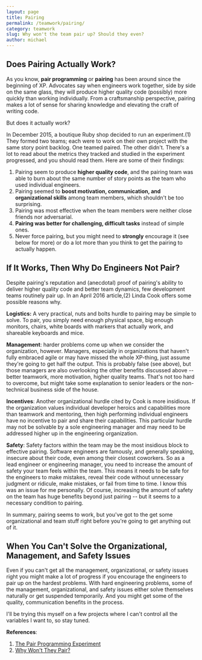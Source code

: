 ```yaml
---
layout: page
title: Pairing
permalink: /teamwork/pairing/
category: teamwork
slug: Why won't the team pair up? Should they even?
author: michael
---
```


Does Pairing Actually Work?
--------------------------------------------------------------------------------

As you know, **pair programming** or **pairing** has been around since the beginning of XP. Advocates say when engineers work together, side by side on the same glass, they will produce higher quality code (possibly) more quickly than working individually. From a craftsmanship perspective, pairing makes a lot of sense for sharing knowledge and elevating the craft of writing code.

But does it actually work?

In December 2015, a boutique Ruby shop decided to run an experiment.(1) They formed two teams; each were to work on their own project with the same story point backlog. One teamed paired. The other didn't. There's a lot to read about the metrics they tracked and studied in the experiment progressed, and you should read them. Here are some of their findings:

1. Pairing seem to produce **higher quality code**, and the pairing team was able to burn about the same number of story points as the team who used individual engineers.
2. Pairing seemed to **boost motivation, communication, and organizational skills** among team members, which shouldn't be too surprising.
2. Pairing was most effective when the team members were neither close friends nor adversarial.
3. **Pairing was better for challenging, difficult tasks** instead of simple ones.
4. Never force pairing, but you might need to **strongly** encourage it (see below for more) or do a lot more than you think to get the pairing to actually happen.

If It Works, Then Why Do Engineers Not Pair?
--------------------------------------------------------------------------------

Despite pairing's reputation and (anecdotal) proof of pairing's ability to deliver higher quality code and better team dynamics, few development teams routinely pair up. In an April 2016 article,(2) Linda Cook offers some possible reasons why.

**Logistics:** A very practical, nuts and bolts hurdle to pairing may be simple to solve. To pair, you simply need enough physical space, big enough monitors, chairs, white boards with markers that actually work, and shareable keyboards and mice.

**Management**: harder problems come up when we consider the organization, however. Managers, especially in organizations that haven't fully embraced agile or may have missed the whole XP-thing, just assume they're going to get half the output. This is probably false (see above), but those managers are also overlooking the other benefits discussed above -- better teamwork, more motivation, higher quality teams. That's not too hard to overcome, but might take some explanation to senior leaders or the non-technical business side of the house.

**Incentives**: Another organizational hurdle cited by Cook is more insidious. If the organization values individual developer heroics and capabilities more than teamwork and mentoring, then high performing individual engineers have no incentive to pair and share their capabilities. This particular hurdle may not be solvable by a sole engineering manager and may need to be addressed higher up in the engineering organization.

**Safety**: Safety factors within the team may be the most insidious block to effective pairing. Software engineers are famously, and generally speaking, insecure about their code, even among their closest coworkers. So as a lead engineer or engineering manager, you need to increase the amount of safety your team feels within the team. This means it needs to be safe for the engineers to make mistakes, reveal their code without unnecessary judgment or ridicule, make mistakes, or fail from time to time. I know this was an issue for me personally. Of course, increasing the amount of safety on the team has huge benefits beyond just pairing -- but it seems to a necessary condition to pairing.

In summary, pairing seems to work, but you've got to the get some organizational and team stuff right before you're going to get anything out of it.

When You Can't Solve the Organizational, Management, and Safety Issues
--------------------------------------------------------------------------------
Even if you can't get all the management, organizational, or safety issues right you might make a lot of progress if you encourage the engineers to pair up on the hardest problems. With hard engineering problems, some of the management, organizational, and safety issues either solve themselves naturally or get suspended temporarily. And you might get some of the quality, communication benefits in the process.

I'll be trying this myself on a few projects where I can't control all the variables I want to, so stay tuned.

**References**:

1. [The Pair Programming Experiment](http://blog.elpassion.com/pair-programming-experiment/)
2. [Why Won't They Pair?](http://infoq.com/articles/why-wont-pair)
